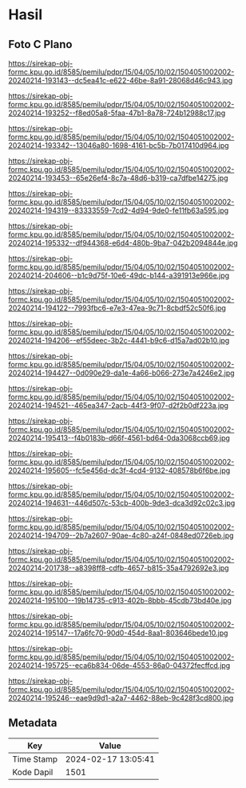 # Hasil

## Foto C Plano

https://sirekap-obj-formc.kpu.go.id/8585/pemilu/pdpr/15/04/05/10/02/1504051002002-20240214-193143--dc5ea41c-e622-46be-8a91-28068d46c943.jpg

https://sirekap-obj-formc.kpu.go.id/8585/pemilu/pdpr/15/04/05/10/02/1504051002002-20240214-193252--f8ed05a8-5faa-47b1-8a78-724b12988c17.jpg

https://sirekap-obj-formc.kpu.go.id/8585/pemilu/pdpr/15/04/05/10/02/1504051002002-20240214-193342--13046a80-1698-4161-bc5b-7b017410d964.jpg

https://sirekap-obj-formc.kpu.go.id/8585/pemilu/pdpr/15/04/05/10/02/1504051002002-20240214-193453--65e26ef4-8c7a-48d6-b319-ca7dfbe14275.jpg

https://sirekap-obj-formc.kpu.go.id/8585/pemilu/pdpr/15/04/05/10/02/1504051002002-20240214-194319--83333559-7cd2-4d94-9de0-fe11fb63a595.jpg

https://sirekap-obj-formc.kpu.go.id/8585/pemilu/pdpr/15/04/05/10/02/1504051002002-20240214-195332--df944368-e6d4-480b-9ba7-042b2094844e.jpg

https://sirekap-obj-formc.kpu.go.id/8585/pemilu/pdpr/15/04/05/10/02/1504051002002-20240214-204606--b1c9d75f-10e6-49dc-b144-a391913e966e.jpg

https://sirekap-obj-formc.kpu.go.id/8585/pemilu/pdpr/15/04/05/10/02/1504051002002-20240214-194122--7993fbc6-e7e3-47ea-9c71-8cbdf52c50f6.jpg

https://sirekap-obj-formc.kpu.go.id/8585/pemilu/pdpr/15/04/05/10/02/1504051002002-20240214-194206--ef55deec-3b2c-4441-b9c6-d15a7ad02b10.jpg

https://sirekap-obj-formc.kpu.go.id/8585/pemilu/pdpr/15/04/05/10/02/1504051002002-20240214-194427--0d090e29-da1e-4a66-b066-273e7a4246e2.jpg

https://sirekap-obj-formc.kpu.go.id/8585/pemilu/pdpr/15/04/05/10/02/1504051002002-20240214-194521--465ea347-2acb-44f3-9f07-d2f2b0df223a.jpg

https://sirekap-obj-formc.kpu.go.id/8585/pemilu/pdpr/15/04/05/10/02/1504051002002-20240214-195413--f4b0183b-d66f-4561-bd64-0da3068ccb69.jpg

https://sirekap-obj-formc.kpu.go.id/8585/pemilu/pdpr/15/04/05/10/02/1504051002002-20240214-195605--fc5e456d-dc3f-4cd4-9132-408578b6f6be.jpg

https://sirekap-obj-formc.kpu.go.id/8585/pemilu/pdpr/15/04/05/10/02/1504051002002-20240214-194631--446d507c-53cb-400b-9de3-dca3d92c02c3.jpg

https://sirekap-obj-formc.kpu.go.id/8585/pemilu/pdpr/15/04/05/10/02/1504051002002-20240214-194709--2b7a2607-90ae-4c80-a24f-0848ed0726eb.jpg

https://sirekap-obj-formc.kpu.go.id/8585/pemilu/pdpr/15/04/05/10/02/1504051002002-20240214-201738--a8398ff8-cdfb-4657-b815-35a4792692e3.jpg

https://sirekap-obj-formc.kpu.go.id/8585/pemilu/pdpr/15/04/05/10/02/1504051002002-20240214-195100--19b14735-c913-402b-8bbb-45cdb73bd40e.jpg

https://sirekap-obj-formc.kpu.go.id/8585/pemilu/pdpr/15/04/05/10/02/1504051002002-20240214-195147--17a6fc70-90d0-454d-8aa1-803646bede10.jpg

https://sirekap-obj-formc.kpu.go.id/8585/pemilu/pdpr/15/04/05/10/02/1504051002002-20240214-195725--eca6b834-06de-4553-86a0-04372fecffcd.jpg

https://sirekap-obj-formc.kpu.go.id/8585/pemilu/pdpr/15/04/05/10/02/1504051002002-20240214-195246--eae9d9d1-a2a7-4462-88eb-9c428f3cd800.jpg


## Metadata

| Key        | Value               |
| ---------- | ------------------- |
| Time Stamp | 2024-02-17 13:05:41 |
| Kode Dapil | 1501                |



